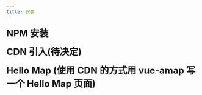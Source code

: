 ```yaml
---
title: 安装
---
```

<font size=5>**NPM 安装**</font>

<font size=5>**CDN 引入(待决定)**</font>

<font size=5>**Hello Map (使用 CDN 的方式用 vue-amap 写一个 Hello Map 页面)**</font>